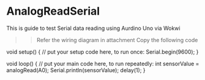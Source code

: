 # AnalogReadSerial
This is guide to test Serial data reading using Aurdino Uno via Wokwi

>> Refer the wiring diagram in attachment
>> Copy the following code

void setup() {
  // put your setup code here, to run once:
  Serial.begin(9600);
}

void loop() {
  // put your main code here, to run repeatedly:
  int sensorValue = analogRead(A0);
  Serial.println(sensorValue);
  delay(1);
}
